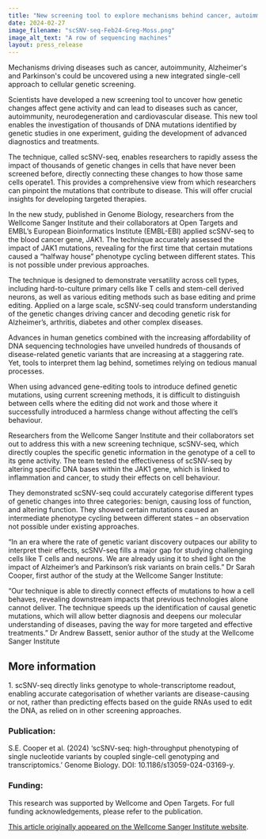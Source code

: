 ```yaml
---
title: "New screening tool to explore mechanisms behind cancer, autoimmunity and neurodegeneration"
date: 2024-02-27
image_filename: "scSNV-seq-Feb24-Greg-Moss.png"
image_alt_text: "A row of sequencing machines"
layout: press_release
---
```

Mechanisms driving diseases such as cancer, autoimmunity, Alzheimer's and Parkinson's could be uncovered using a new integrated single-cell approach to cellular genetic screening.

Scientists have developed a new screening tool to uncover how genetic changes affect gene activity and can lead to diseases such as cancer, autoimmunity, neurodegeneration and cardiovascular disease. This new tool enables the investigation of thousands of DNA mutations identified by genetic studies in one experiment, guiding the development of advanced diagnostics and treatments.

The technique, called scSNV-seq, enables researchers to rapidly assess the impact of thousands of genetic changes in cells that have never been screened before, directly connecting these changes to how those same cells operate1. This provides a comprehensive view from which researchers can pinpoint the mutations that contribute to disease. This will offer crucial insights for developing targeted therapies.

In the new study, published in Genome Biology, researchers from the Wellcome Sanger Institute and their collaborators at Open Targets and EMBL’s European Bioinformatics Institute (EMBL-EBI) applied scSNV-seq to the blood cancer gene, JAK1. The technique accurately assessed the impact of JAK1 mutations, revealing for the first time that certain mutations caused a “halfway house” phenotype cycling between different states. This is not possible under previous approaches.

The technique is designed to demonstrate versatility across cell types, including hard-to-culture primary cells like T cells and stem-cell derived neurons, as well as various editing methods such as base editing and prime editing. Applied on a large scale, scSNV-seq could transform understanding of the genetic changes driving cancer and decoding genetic risk for Alzheimer’s, arthritis, diabetes and other complex diseases.

Advances in human genetics combined with the increasing affordability of DNA sequencing technologies have unveiled hundreds of thousands of disease-related genetic variants that are increasing at a staggering rate. Yet, tools to interpret them lag behind, sometimes relying on tedious manual processes.

When using advanced gene-editing tools to introduce defined genetic mutations, using current screening methods, it is difficult to distinguish between cells where the editing did not work and those where it successfully introduced a harmless change without affecting the cell’s behaviour.

Researchers from the Wellcome Sanger Institute and their collaborators set out to address this with a new screening technique, scSNV-seq, which directly couples the specific genetic information in the genotype of a cell to its gene activity. The team tested the effectiveness of scSNV-seq by altering specific DNA bases within the JAK1 gene, which is linked to inflammation and cancer, to study their effects on cell behaviour.

They demonstrated scSNV-seq could accurately categorise different types of genetic changes into three categories: benign, causing loss of function, and altering function. They showed certain mutations caused an intermediate phenotype cycling between different states – an observation not possible under existing approaches.

“In an era where the rate of genetic variant discovery outpaces our ability to interpret their effects, scSNV-seq fills a major gap for studying challenging cells like T cells and neurons. We are already using it to shed light on the impact of Alzheimer’s and Parkinson’s risk variants on brain cells.”
Dr Sarah Cooper, first author of the study at the Wellcome Sanger Institute: 

“Our technique is able to directly connect effects of mutations to how a cell behaves, revealing downstream impacts that previous technologies alone cannot deliver. The technique speeds up the identification of causal genetic mutations, which will allow better diagnosis and deepens our molecular understanding of diseases, paving the way for more targeted and effective treatments.”
Dr Andrew Bassett, senior author of the study at the Wellcome Sanger Institute

<h2>More information</h2>
1. scSNV-seq directly links genotype to whole-transcriptome readout, enabling accurate categorisation of whether variants are disease-causing or not, rather than predicting effects based on the guide RNAs used to edit the DNA, as relied on in other screening approaches.

<h3>Publication:</h3>
S.E. Cooper et al. (2024) ‘scSNV-seq: high-throughput phenotyping of single nucleotide variants by coupled single-cell genotyping and transcriptomics.’ Genome Biology. DOI: 10.1186/s13059-024-03169-y.

<h3>Funding:</h3>
This research was supported by Wellcome and Open Targets. For full funding acknowledgements, please refer to the publication.

<a href="https://www.sanger.ac.uk/news_item/new-screening-tool-to-explore-mechanisms-behind-cancer-autoimmunity-and-neurodegeneration/" target="_blank">This article originally appeared on the Wellcome Sanger Institute website</a>.
